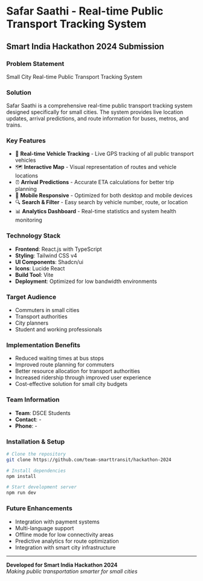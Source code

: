 # Safar Saathi - Real-time Public Transport Tracking System

## Smart India Hackathon 2024 Submission

### Problem Statement
Small City Real-time Public Transport Tracking System

### Solution
Safar Saathi is a comprehensive real-time public transport tracking system designed specifically for small cities. The system provides live location updates, arrival predictions, and route information for buses, metros, and trains.

### Key Features
- 🚌 **Real-time Vehicle Tracking** - Live GPS tracking of all public transport vehicles
- 🗺️ **Interactive Map** - Visual representation of routes and vehicle locations
- ⏰ **Arrival Predictions** - Accurate ETA calculations for better trip planning
- 📱 **Mobile Responsive** - Optimized for both desktop and mobile devices
- 🔍 **Search & Filter** - Easy search by vehicle number, route, or location
- 📊 **Analytics Dashboard** - Real-time statistics and system health monitoring

### Technology Stack
- **Frontend**: React.js with TypeScript
- **Styling**: Tailwind CSS v4
- **UI Components**: Shadcn/ui
- **Icons**: Lucide React
- **Build Tool**: Vite
- **Deployment**: Optimized for low bandwidth environments

### Target Audience
- Commuters in small cities
- Transport authorities
- City planners
- Student and working professionals

### Implementation Benefits
- Reduced waiting times at bus stops
- Improved route planning for commuters
- Better resource allocation for transport authorities
- Increased ridership through improved user experience
- Cost-effective solution for small city budgets

### Team Information
- **Team**: DSCE Students
- **Contact**: -
- **Phone**: -

### Installation & Setup

```bash
# Clone the repository
git clone https://github.com/team-smarttransit/hackathon-2024

# Install dependencies
npm install

# Start development server
npm run dev
```

### Future Enhancements
- Integration with payment systems
- Multi-language support
- Offline mode for low connectivity areas
- Predictive analytics for route optimization
- Integration with smart city infrastructure

---

**Developed for Smart India Hackathon 2024**  
*Making public transportation smarter for small cities*